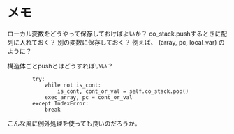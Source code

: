 # メモ

ローカル変数をどうやって保存しておけばよいか？
co_stack.pushするときに配列に入れておく？
別の変数に保存しておく？
例えば、
(array, pc, local_var)
のように？

構造体ごとpushとはどうすればいい？


            try:
                while not is_cont:
                    is_cont, cont_or_val = self.co_stack.pop()
                exec_array, pc = cont_or_val
            except IndexError:
                break
                
こんな風に例外処理を使っても良いのだろうか。